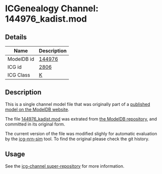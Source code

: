 # ICGenealogy Channel: 144976\_kadist.mod

## Details

Name | Description
---- | -----------
ModelDB id | [144976](http://senselab.med.yale.edu/ModelDB/ShowModel.cshtml?model=144976)
ICG id | [2806](http://icg.neurotheory.ox.ac.uk/channels/1/2806)
ICG Class | [K](http://icg.neurotheory.ox.ac.uk/channels/1)

## Description

This is a single channel model file that was originally part of a [published model on the ModelDB website](http://senselab.med.yale.edu/ModelDB/ShowModel.cshtml?model=144976).


The file [144976\_kadist.mod](144976_kadist.mod) was extrated from [the ModelDB repository](http://senselab.med.yale.edu/ModelDB/ShowModel.cshtml?model=144976), and committed in its original form.

The current version of the file was modified slighly for automatic evaluation by the [icg-nrn-sim](https://github.com/icgenealogy/icg-nrn-sim) tool. To find the original please check the git history.


## Usage

See the [icg-channel super-repository](https://github.com/icgenealogy/icg-channels) for more information.